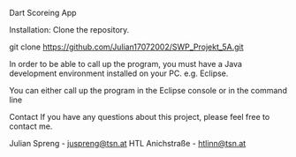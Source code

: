 Dart Scoreing App



Installation:
Clone the repository.

git clone https://github.com/Julian17072002/SWP_Projekt_5A.git

In order to be able to call up the program, you must have a Java development environment installed on your PC. e.g. Eclipse.

You can either call up the program in the Eclipse console or in the command line

Contact
If you have any questions about this project, please feel free to contact me.

Julian Spreng - juspreng@tsn.at
HTL Anichstraße - htlinn@tsn.at
